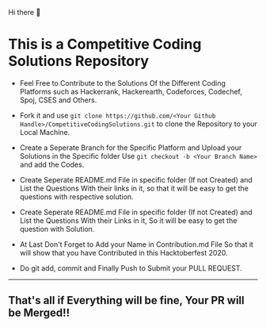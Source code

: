 Hi there 👋

# This is a Competitive Coding Solutions Repository

-  Feel Free to Contribute to the Solutions Of the Different Coding Platforms such as Hackerrank, Hackerearth, Codeforces, Codechef, Spoj, CSES and Others. 

-  Fork it and use `git clone https://github.com/<Your Github Handle>/CompetitiveCodingSolutions.git` to clone the Repository to your Local Machine.

-  Create a Seperate Branch for the Specific Platform and Upload your Solutions in the Specific folder Use `git checkout -b <Your Branch Name>` and add the Codes.

-  Create Seperate README.md File in specific folder (If not Created) and List the Questions With their links in it, so that it will be easy to get the questions with respective  solution.

-  Create Seperate README.md File in specific folder (If not Created) and List the Questions With their Links in it, So it will be easy to get the question with Solution.

-  At Last Don't Forget to Add your Name in Contribution.md File So that it will show that you have Contributed in this Hacktoberfest 2020.

-  Do git add, commit and Finally Push to Submit your PULL REQUEST.
---
## That's all if Everything will be fine, Your PR will be Merged!!
